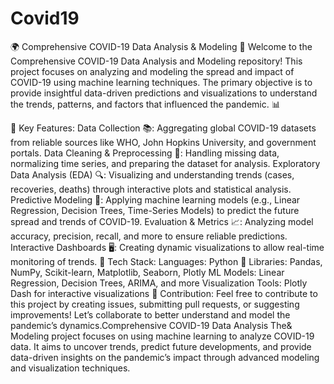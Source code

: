 # Covid19
🌍 Comprehensive COVID-19 Data Analysis & Modeling 🦠
Welcome to the Comprehensive COVID-19 Data Analysis and Modeling repository! This project focuses on analyzing and modeling the spread and impact of COVID-19 using machine learning techniques. The primary objective is to provide insightful data-driven predictions and visualizations to understand the trends, patterns, and factors that influenced the pandemic. 📊

🚀 Key Features:
Data Collection 📚: Aggregating global COVID-19 datasets from reliable sources like WHO, John Hopkins University, and government portals.
Data Cleaning & Preprocessing 🧹: Handling missing data, normalizing time series, and preparing the dataset for analysis.
Exploratory Data Analysis (EDA) 🔍: Visualizing and understanding trends (cases, recoveries, deaths) through interactive plots and statistical analysis.
Predictive Modeling 🧠: Applying machine learning models (e.g., Linear Regression, Decision Trees, Time-Series Models) to predict the future spread and trends of COVID-19.
Evaluation & Metrics 📈: Analyzing model accuracy, precision, recall, and more to ensure reliable predictions.
Interactive Dashboards 🖥️: Creating dynamic visualizations to allow real-time monitoring of trends.
🔧 Tech Stack:
Languages: Python 🐍
Libraries: Pandas, NumPy, Scikit-learn, Matplotlib, Seaborn, Plotly
ML Models: Linear Regression, Decision Trees, ARIMA, and more
Visualization Tools: Plotly Dash for interactive visualizations
🤝 Contribution:
Feel free to contribute to this project by creating issues, submitting pull requests, or suggesting improvements! Let’s collaborate to better understand and model the pandemic’s dynamics.Comprehensive COVID-19 Data Analysis The&amp; Modeling project focuses on using machine learning to analyze COVID-19 data. It aims to uncover trends, predict future developments, and provide data-driven insights on the pandemic’s impact through advanced modeling and visualization techniques.
